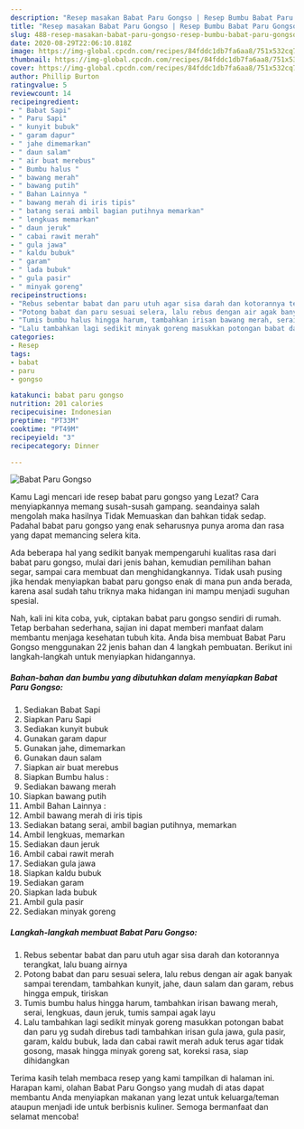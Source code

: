 ```yaml
---
description: "Resep masakan Babat Paru Gongso | Resep Bumbu Babat Paru Gongso Yang Mudah Dan Praktis"
title: "Resep masakan Babat Paru Gongso | Resep Bumbu Babat Paru Gongso Yang Mudah Dan Praktis"
slug: 488-resep-masakan-babat-paru-gongso-resep-bumbu-babat-paru-gongso-yang-mudah-dan-praktis
date: 2020-08-29T22:06:10.818Z
image: https://img-global.cpcdn.com/recipes/84fddc1db7fa6aa8/751x532cq70/babat-paru-gongso-foto-resep-utama.jpg
thumbnail: https://img-global.cpcdn.com/recipes/84fddc1db7fa6aa8/751x532cq70/babat-paru-gongso-foto-resep-utama.jpg
cover: https://img-global.cpcdn.com/recipes/84fddc1db7fa6aa8/751x532cq70/babat-paru-gongso-foto-resep-utama.jpg
author: Phillip Burton
ratingvalue: 5
reviewcount: 14
recipeingredient:
- " Babat Sapi"
- " Paru Sapi"
- " kunyit bubuk"
- " garam dapur"
- " jahe dimemarkan"
- " daun salam"
- " air buat merebus"
- " Bumbu halus "
- " bawang merah"
- " bawang putih"
- " Bahan Lainnya "
- " bawang merah di iris tipis"
- " batang serai ambil bagian putihnya memarkan"
- " lengkuas memarkan"
- " daun jeruk"
- " cabai rawit merah"
- " gula jawa"
- " kaldu bubuk"
- " garam"
- " lada bubuk"
- " gula pasir"
- " minyak goreng"
recipeinstructions:
- "Rebus sebentar babat dan paru utuh agar sisa darah dan kotorannya terangkat, lalu buang airnya"
- "Potong babat dan paru sesuai selera, lalu rebus dengan air agak banyak sampai terendam, tambahkan kunyit, jahe, daun salam dan garam, rebus hingga empuk, tiriskan"
- "Tumis bumbu halus hingga harum, tambahkan irisan bawang merah, serai, lengkuas, daun jeruk, tumis sampai agak layu"
- "Lalu tambahkan lagi sedikit minyak goreng masukkan potongan babat dan paru yg sudah direbus tadi tambahkan irisan gula jawa, gula pasir, garam, kaldu bubuk, lada dan cabai rawit merah aduk terus agar tidak gosong, masak hingga minyak goreng sat, koreksi rasa, siap dihidangkan"
categories:
- Resep
tags:
- babat
- paru
- gongso

katakunci: babat paru gongso 
nutrition: 201 calories
recipecuisine: Indonesian
preptime: "PT33M"
cooktime: "PT49M"
recipeyield: "3"
recipecategory: Dinner

---
```



![Babat Paru Gongso](https://img-global.cpcdn.com/recipes/84fddc1db7fa6aa8/751x532cq70/babat-paru-gongso-foto-resep-utama.jpg)

Kamu Lagi mencari ide resep babat paru gongso yang Lezat? Cara menyiapkannya memang susah-susah gampang. seandainya salah mengolah maka hasilnya Tidak Memuaskan dan bahkan tidak sedap. Padahal babat paru gongso yang enak seharusnya punya aroma dan rasa yang dapat memancing selera kita.

Ada beberapa hal yang sedikit banyak mempengaruhi kualitas rasa dari babat paru gongso, mulai dari jenis bahan, kemudian pemilihan bahan segar, sampai cara membuat dan menghidangkannya. Tidak usah pusing jika hendak menyiapkan babat paru gongso enak di mana pun anda berada, karena asal sudah tahu triknya maka hidangan ini mampu menjadi suguhan spesial.




Nah, kali ini kita coba, yuk, ciptakan babat paru gongso sendiri di rumah. Tetap berbahan sederhana, sajian ini dapat memberi manfaat dalam membantu menjaga kesehatan tubuh kita. Anda bisa membuat Babat Paru Gongso menggunakan 22 jenis bahan dan 4 langkah pembuatan. Berikut ini langkah-langkah untuk menyiapkan hidangannya.

<!--inarticleads1-->

##### Bahan-bahan dan bumbu yang dibutuhkan dalam menyiapkan Babat Paru Gongso:

1. Sediakan  Babat Sapi
1. Siapkan  Paru Sapi
1. Sediakan  kunyit bubuk
1. Gunakan  garam dapur
1. Gunakan  jahe, dimemarkan
1. Gunakan  daun salam
1. Siapkan  air buat merebus
1. Siapkan  Bumbu halus :
1. Sediakan  bawang merah
1. Siapkan  bawang putih
1. Ambil  Bahan Lainnya :
1. Ambil  bawang merah di iris tipis
1. Sediakan  batang serai, ambil bagian putihnya, memarkan
1. Ambil  lengkuas, memarkan
1. Sediakan  daun jeruk
1. Ambil  cabai rawit merah
1. Sediakan  gula jawa
1. Siapkan  kaldu bubuk
1. Sediakan  garam
1. Siapkan  lada bubuk
1. Ambil  gula pasir
1. Sediakan  minyak goreng




<!--inarticleads2-->

##### Langkah-langkah membuat Babat Paru Gongso:

1. Rebus sebentar babat dan paru utuh agar sisa darah dan kotorannya terangkat, lalu buang airnya
1. Potong babat dan paru sesuai selera, lalu rebus dengan air agak banyak sampai terendam, tambahkan kunyit, jahe, daun salam dan garam, rebus hingga empuk, tiriskan
1. Tumis bumbu halus hingga harum, tambahkan irisan bawang merah, serai, lengkuas, daun jeruk, tumis sampai agak layu
1. Lalu tambahkan lagi sedikit minyak goreng masukkan potongan babat dan paru yg sudah direbus tadi tambahkan irisan gula jawa, gula pasir, garam, kaldu bubuk, lada dan cabai rawit merah aduk terus agar tidak gosong, masak hingga minyak goreng sat, koreksi rasa, siap dihidangkan




Terima kasih telah membaca resep yang kami tampilkan di halaman ini. Harapan kami, olahan Babat Paru Gongso yang mudah di atas dapat membantu Anda menyiapkan makanan yang lezat untuk keluarga/teman ataupun menjadi ide untuk berbisnis kuliner. Semoga bermanfaat dan selamat mencoba!
